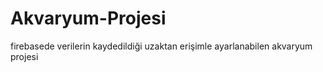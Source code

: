 # Akvaryum-Projesi
 firebasede verilerin kaydedildiği uzaktan erişimle ayarlanabilen akvaryum projesi
